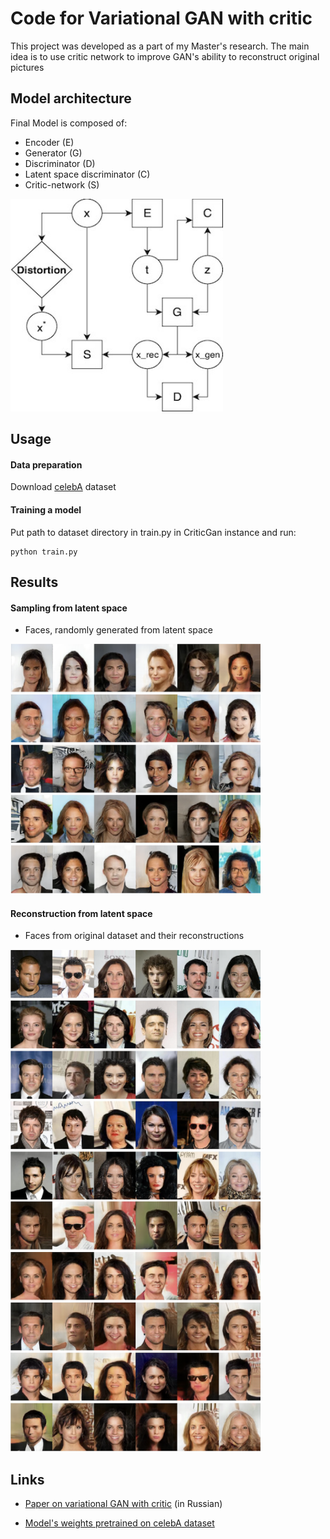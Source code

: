 # Code for Variational GAN with critic

This project was developed as a part of my Master's research. 
The main idea is to use critic network to improve GAN's ability to reconstruct original pictures

## Model architecture 
Final Model is composed of:
- Encoder (E)
- Generator (G)
- Discriminator (D)
- Latent space discriminator (C)
- Critic-network (S)

<img src="./model-scheme.jpg " width="340" height="340">

## Usage
#### Data preparation
Download [celebA](https://www.kaggle.com/jessicali9530/celeba-dataset) dataset
#### Training a model
Put path to dataset directory in train.py in CriticGan instance and run: 
```
python train.py
```

## Results
#### Sampling from latent space 
* Faces, randomly generated from latent space

<img src="./random-faces.png " width="400" height="400">

####  Reconstruction from latent space
* Faces from original dataset and their reconstructions

<div class="row">
  <div class="column">
    <img src="./reconstruction-real.png " width="400" height="400">
  </div>
  <div class="column">
    <img src="./reconstruction-fake.png " width="400" height="400">
  </div>
</div>

## Links
* [Paper on variational GAN with critic](https://docs.google.com/document/d/1BN6-4jeCU4xXMLtFPaltRlhMjnVWl82j1AcAVYUm5PE/edit?usp=sharing) (in Russian)

* [Model's weights pretrained on celebA dataset](https://drive.google.com/file/d/1nR4MkdTwpixklpKZNX45t-5ZRf_GTAaz/view?usp=sharing)
